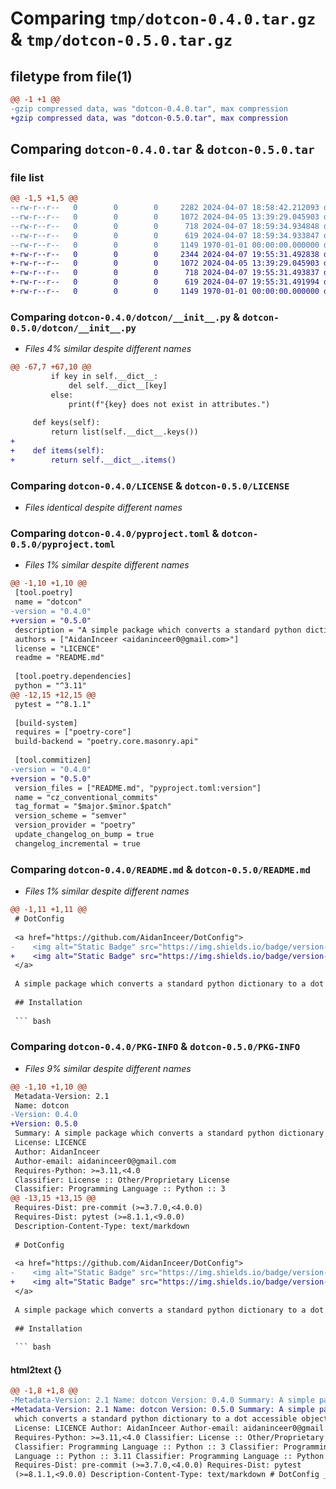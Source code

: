 # Comparing `tmp/dotcon-0.4.0.tar.gz` & `tmp/dotcon-0.5.0.tar.gz`

## filetype from file(1)

```diff
@@ -1 +1 @@
-gzip compressed data, was "dotcon-0.4.0.tar", max compression
+gzip compressed data, was "dotcon-0.5.0.tar", max compression
```

## Comparing `dotcon-0.4.0.tar` & `dotcon-0.5.0.tar`

### file list

```diff
@@ -1,5 +1,5 @@
--rw-r--r--   0        0        0     2282 2024-04-07 18:58:42.212093 dotcon-0.4.0/dotcon/__init__.py
--rw-r--r--   0        0        0     1072 2024-04-05 13:39:29.045903 dotcon-0.4.0/LICENSE
--rw-r--r--   0        0        0      718 2024-04-07 18:59:34.934848 dotcon-0.4.0/pyproject.toml
--rw-r--r--   0        0        0      619 2024-04-07 18:59:34.933847 dotcon-0.4.0/README.md
--rw-r--r--   0        0        0     1149 1970-01-01 00:00:00.000000 dotcon-0.4.0/PKG-INFO
+-rw-r--r--   0        0        0     2344 2024-04-07 19:55:31.492838 dotcon-0.5.0/dotcon/__init__.py
+-rw-r--r--   0        0        0     1072 2024-04-05 13:39:29.045903 dotcon-0.5.0/LICENSE
+-rw-r--r--   0        0        0      718 2024-04-07 19:55:31.493837 dotcon-0.5.0/pyproject.toml
+-rw-r--r--   0        0        0      619 2024-04-07 19:55:31.491994 dotcon-0.5.0/README.md
+-rw-r--r--   0        0        0     1149 1970-01-01 00:00:00.000000 dotcon-0.5.0/PKG-INFO
```

### Comparing `dotcon-0.4.0/dotcon/__init__.py` & `dotcon-0.5.0/dotcon/__init__.py`

 * *Files 4% similar despite different names*

```diff
@@ -67,7 +67,10 @@
         if key in self.__dict__:
             del self.__dict__[key]
         else:
             print(f"{key} does not exist in attributes.")
 
     def keys(self):
         return list(self.__dict__.keys())
+
+    def items(self):
+        return self.__dict__.items()
```

### Comparing `dotcon-0.4.0/LICENSE` & `dotcon-0.5.0/LICENSE`

 * *Files identical despite different names*

### Comparing `dotcon-0.4.0/pyproject.toml` & `dotcon-0.5.0/pyproject.toml`

 * *Files 1% similar despite different names*

```diff
@@ -1,10 +1,10 @@
 [tool.poetry]
 name = "dotcon"
-version = "0.4.0"
+version = "0.5.0"
 description = "A simple package which converts a standard python dictionary to a dot accessible object."
 authors = ["AidanInceer <aidaninceer0@gmail.com>"]
 license = "LICENCE"
 readme = "README.md"
 
 [tool.poetry.dependencies]
 python = "^3.11"
@@ -12,15 +12,15 @@
 pytest = "^8.1.1"
 
 [build-system]
 requires = ["poetry-core"]
 build-backend = "poetry.core.masonry.api"
 
 [tool.commitizen]
-version = "0.4.0"
+version = "0.5.0"
 version_files = ["README.md", "pyproject.toml:version"]
 name = "cz_conventional_commits"
 tag_format = "$major.$minor.$patch"
 version_scheme = "semver"
 version_provider = "poetry"
 update_changelog_on_bump = true
 changelog_incremental = true
```

### Comparing `dotcon-0.4.0/README.md` & `dotcon-0.5.0/README.md`

 * *Files 1% similar despite different names*

```diff
@@ -1,11 +1,11 @@
 # DotConfig
 
 <a href="https://github.com/AidanInceer/DotConfig">
-    <img alt="Static Badge" src="https://img.shields.io/badge/version-0.4.0-blue">
+    <img alt="Static Badge" src="https://img.shields.io/badge/version-0.5.0-blue">
 </a>
 
 A simple package which converts a standard python dictionary to a dot accessible configuration object.
 
 ## Installation
 
 ``` bash
```

### Comparing `dotcon-0.4.0/PKG-INFO` & `dotcon-0.5.0/PKG-INFO`

 * *Files 9% similar despite different names*

```diff
@@ -1,10 +1,10 @@
 Metadata-Version: 2.1
 Name: dotcon
-Version: 0.4.0
+Version: 0.5.0
 Summary: A simple package which converts a standard python dictionary to a dot accessible object.
 License: LICENCE
 Author: AidanInceer
 Author-email: aidaninceer0@gmail.com
 Requires-Python: >=3.11,<4.0
 Classifier: License :: Other/Proprietary License
 Classifier: Programming Language :: Python :: 3
@@ -13,15 +13,15 @@
 Requires-Dist: pre-commit (>=3.7.0,<4.0.0)
 Requires-Dist: pytest (>=8.1.1,<9.0.0)
 Description-Content-Type: text/markdown
 
 # DotConfig
 
 <a href="https://github.com/AidanInceer/DotConfig">
-    <img alt="Static Badge" src="https://img.shields.io/badge/version-0.4.0-blue">
+    <img alt="Static Badge" src="https://img.shields.io/badge/version-0.5.0-blue">
 </a>
 
 A simple package which converts a standard python dictionary to a dot accessible configuration object.
 
 ## Installation
 
 ``` bash
```

#### html2text {}

```diff
@@ -1,8 +1,8 @@
-Metadata-Version: 2.1 Name: dotcon Version: 0.4.0 Summary: A simple package
+Metadata-Version: 2.1 Name: dotcon Version: 0.5.0 Summary: A simple package
 which converts a standard python dictionary to a dot accessible object.
 License: LICENCE Author: AidanInceer Author-email: aidaninceer0@gmail.com
 Requires-Python: >=3.11,<4.0 Classifier: License :: Other/Proprietary License
 Classifier: Programming Language :: Python :: 3 Classifier: Programming
 Language :: Python :: 3.11 Classifier: Programming Language :: Python :: 3.12
 Requires-Dist: pre-commit (>=3.7.0,<4.0.0) Requires-Dist: pytest
 (>=8.1.1,<9.0.0) Description-Content-Type: text/markdown # DotConfig _[_S_t_a_t_i_c
```

